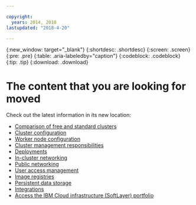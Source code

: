 ```yaml
---

copyright:
  years: 2014, 2018
lastupdated: "2018-4-20"

---
```


{:new_window: target="_blank"}
{:shortdesc: .shortdesc}
{:screen: .screen}
{:pre: .pre}
{:table: .aria-labeledby="caption"}
{:codeblock: .codeblock}
{:tip: .tip}
{:download: .download}

# The content that you are looking for moved

Check out the latest information in its new location:
 - [Comparison of free and standard clusters](cs_why.html#cluster_types)
 - [Cluster configuration](cs_clusters.html#planning_clusters)
 - [Worker node configuration](cs_clusters.html#planning_worker_nodes)
 - [Cluster management responsibilities](cs_responsibilities.html)
 - [Deployments](cs_app.html#highly_available_apps)
 - [In-cluster networking](cs_secure.html#in_cluster_network)
 - [Public networking](cs_network_planning.html#planning)
 - [User access management](cs_users.html#users)
 - [Image registries](cs_images.html#planning)
 - [Persistent data storage](cs_storage.html#planning)
 - [Integrations](cs_integrations.html#integrations)
 - [Access the IBM Cloud infrastructure (SoftLayer) portfolio](cs_infrastructure.html#unify_accounts)
